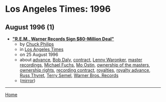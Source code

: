 # Los Angeles Times: 1996

## August 1996 (1)

 - [**"R.E.M., Warner Records Sign $80-Million Deal"**](https://www.latimes.com/archives/la-xpm-1996-08-25-mn-37596-story.html)
    - by [Chuck Philips](../../../authors/chuck-philips/index.md)
    - in [Los Angeles Times](../../../publications/k-o/los-angeles-times/index.md)
    - on 25 August 1996
    - about [advance](../../../topics/advance/index.md), [Bob Daly](../../../topics/bob-daly/index.md), [contract](../../../topics/contract/index.md), [Lenny Waronker](../../../topics/lenny-waronker/index.md), [master recordings](../../../topics/master-recordings/index.md), [Michael Fuchs](../../../topics/michael-fuchs/index.md), [Mo Ostin](../../../topics/mo-ostin/index.md), [ownership of the masters](../../../topics/ownership-of-the-masters/index.md), [ownership rights](../../../topics/ownership-rights/index.md), [recording contract](../../../topics/recording-contract/index.md), [royalties](../../../topics/royalties/index.md), [royalty advance](../../../topics/royalty-advance/index.md), [Russ Thyret](../../../topics/russ-thyret/index.md), [Terry Semel](../../../topics/terry-semel/index.md), [Warner Bros. Records](../../../topics/warner-bros-records/index.md)
    - ([mirror](https://web.archive.org/web/*/https://www.latimes.com/archives/la-xpm-1996-08-25-mn-37596-story.html))

----

[Home](../index.md)
